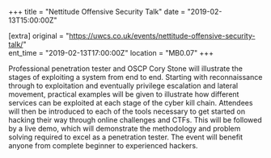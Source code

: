+++
title = "Nettitude Offensive Security Talk"
date = "2019-02-13T15:00:00Z"

[extra]
original = "https://uwcs.co.uk/events/nettitude-offensive-security-talk/"    
ent_time = "2019-02-13T17:00:00Z"
location = "MB0.07"
+++

Professional penetration tester and OSCP Cory Stone will illustrate the stages of exploiting a system from end to end. Starting with reconnaissance through to exploitation and eventually privilege escalation and lateral movement, practical examples will be given to illustrate how different services can be exploited at each stage of the cyber kill chain. Attendees will then be introduced to each of the tools necessary to get started on hacking their way through online challenges and CTFs. This will be followed by a live demo, which will demonstrate the methodology and problem solving required to excel as a penetration tester. The event will benefit anyone from complete beginner to experienced hackers.

